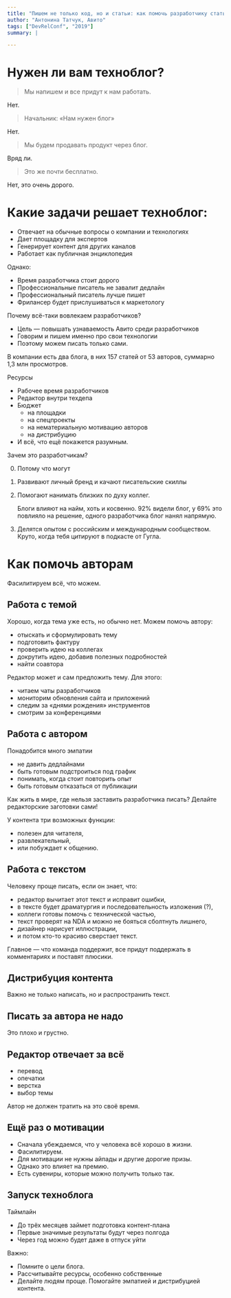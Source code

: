 ```yaml
---
title: "Пишем не только код, но и статьи: как помочь разработчику стать техноавтором"
author: "Антонина Татчук, Авито"
tags: ["DevRelConf", "2019"]
summary: |

---
```


# Нужен ли вам техноблог?

> Мы напишем и все придут к нам работать.

Нет.

> Начальник: «Нам нужен блог»

Нет.

> Мы будем продавать продукт через блог.

Вряд ли.

> Это же почти бесплатно.

Нет, это очень дорого.

# Какие задачи решает техноблог:

* Отвечает на обычные вопросы о компании и технологиях
* Дает площадку для экспертов
* Генерирует контент для других каналов
* Работает как публичная энциклопедия

Однако:

* Время разработчика стоит дорого
* Профессиональные писатель не завалит дедлайн
* Профессиональный писатель лучше пишет
* Фрилансер будет прислушиваться к маркетологу

Почему всё-таки вовлекаем разработчиков?

* Цель — повышать узнаваемость Авито среди разработчиков
* Говорим и пишем именно про свои технологии
* Поэтому можем писать только сами.

В компании есть два блога, в них 157 статей от 53 авторов, суммарно 1,3 млн просмотров.

Ресурсы

* Рабочее время разработчиков
* Редактор внутри техдепа
* Бюджет
    * на площадки
    *  на спецпроекты
    *  на нематериальную мотивацию авторов
    *  на дистрибуцию
* И всё, что ещё покажется разумным.

Зачем это разработчикам?

0. Потому что могут
0. Развивают личный бренд и качают писательские скиллы
0. Помогают нанимать близких по духу коллег.

    Блоги влияют на найм, хоть и косвенно.
    92% видели блог, у 69% это повлияло на решение, одного разработчика блог нанял напрямую.

0. Делятся опытом с российским и международным сообществом.
    Круто, когда тебя цитируют в подкасте от Гугла.
    
    
# Как помочь авторам

Фасилитируем всё, что можем.

## Работа с темой

Хорошо, когда тема уже есть, но обычно нет.
Можем помочь автору:

* отыскать и сформулировать тему
* подготовить фактуру
* проверить идею на коллегах
* докрутить идею, добавив полезных подробностей
* найти соавтора

Редактор может и сам предложить тему. Для этого:

* читаем чаты разработчиков
* мониторим обновления сайта и приложений
* следим за «днями рождения» инструментов
* смотрим за конференциями

## Работа с автором

Понадобится много эмпатии

* не давить дедлайнами
* быть готовым подстроиться под график
* понимать, когда стоит повторить опыт
* быть готовым отказаться от публикации

Как жить в мире, где нельзя заставить разработчика писать?
Делайте редакторские заготовки сами!

У контента три возможных функции:

* полезен для читателя,
* развлекательный,
* или побуждает к общению.

## Работа с текстом

Человеку проще писать, если он знает, что:

* редактор вычитает этот текст и исправит ошибки,
* в тексте будет драматургия и последовательность изложения (?),
* коллеги готовы помочь с технической частью,
* текст проверят на NDA и можно не бояться сболтнуть лишнего,
* дизайнер нарисует иллюстрации,
* и потом кто-то красиво сверстает текст.

Главное — что команда поддержит, все придут поддержать в комментариях и поставят плюсики.

## Дистрибуция контента

Важно не только написать, но и распространить текст.

## Писать за автора не надо

Это плохо и грустно.

## Редактор отвечает за всё

* перевод
* опечатки
* верстка
* выбор темы

Автор не должен тратить на это своё время.

## Ещё раз о мотивации

* Сначала убеждаемся, что у человека всё хорошо в жизни.
* Фасилитируем.
* Для мотивации не нужны айпады и другие дорогие призы.
* Однако это влияет на премию.
* Есть сувениры, которые можно получить только так.

## Запуск техноблога

Таймлайн

* До трёх месяцев займет подготовка контент-плана
* Первые значимые результаты будут через полгода
* Через год можно будет даже в отпуск уйти

Важно:

* Помните о цели блога.
* Рассчитывайте ресурсы, особенно собственные
* Делайте людям проще. Помогайте эмпатией и дистрибуцией контента.
